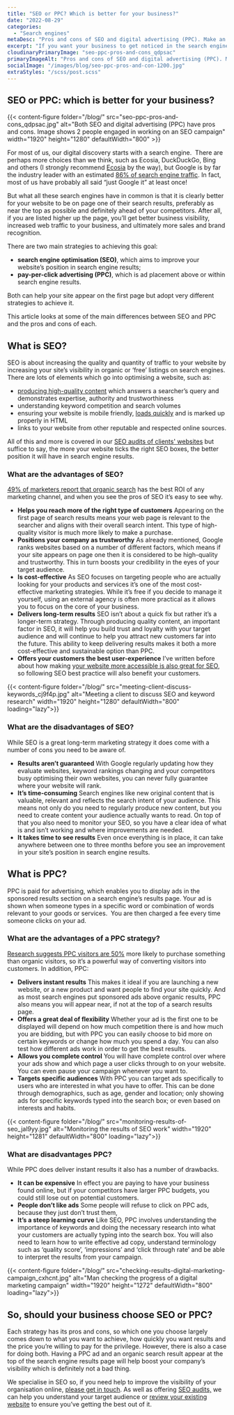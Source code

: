 ```yaml
---
title: "SEO or PPC? Which is better for your business?"
date: "2022-08-29"
categories:
  - "Search engines"
metaDesc: "Pros and cons of SEO and digital advertising (PPC). Make an informed decision about which is best for your business"
excerpt: "If you want your business to get noticed in the search engines, there are 2 main approaches. Firstly, SEO (search engine optimisation) which aims to improve the position that pages from your site achieve within the 'organic' or free listings. The other approach is to use a form of digital advertising (called PPC or Pay Per Click) to place ads for your site at the top of the search engine listings. As the name implies, you pay for each click on your ad. Both of these approaches have pros and cons and which one you use will depend on your circumstances (or you may chose to use a combination of both). This article goes into some more detail about the advantages and disadvantages of each approach so you can make an informed decision about which to use."
cloudinaryPrimaryImage: "seo-ppc-pros-and-cons_qdpsac"
primaryImageAlt: "Pros and cons of SEO and digital advertising (PPC). Make an informed decision about which is best for your business"
socialImage: "/images/blog/seo-ppc-pros-and-con-1200.jpg"
extraStyles: "/scss/post.scss"
---
```


## SEO or PPC: which is better for your business?

{{< content-figure folder="/blog/"
src="seo-ppc-pros-and-cons_qdpsac.jpg"
alt="Both SEO and digital advertising (PPC) have pros and cons. Image shows 2 people engaged in working on an SEO campaign"
width="1920" height="1280" defaultWidth="800" >}}

For most of us, our digital discovery starts with a search engine.  There are perhaps more choices than we think, such as Ecosia, DuckDuckGo, Bing and others (I strongly recommend [Ecosia](https://www.attractmore.uk/blog/ecosia-a-search-engine-that-plants-trees/) by the way), but Google is by far the industry leader with an estimated [86% of search engine traffic](https://gs.statcounter.com/search-engine-market-share/desktop/worldwide). In fact, most of us have probably all said “just Google it” at least once!

But what all these search engines have in common is that it is clearly better for your website to be on page one of their search results, preferably as near the top as possible and definitely ahead of your competitors. After all, if you are listed higher up the page, you’ll get better business visibility, increased web traffic to your business, and ultimately more sales and brand recognition.

There are two main strategies to achieving this goal:

- **search engine optimisation (SEO)**, which aims to improve your website’s position in search engine results;
- **pay-per-click advertising (PPC)**, which is ad placement above or within search engine results.

Both can help your site appear on the first page but adopt very different strategies to achieve it.

This article looks at some of the main differences between SEO and PPC and the pros and cons of each.

## What is SEO?

SEO is about increasing the quality and quantity of traffic to your website by increasing your site’s visibility in organic or ‘free’ listings on search engines. There are lots of elements which go into optimising a website, such as:

- [producing high-quality content](https://www.attractmore.uk/blog/how-to-write-better-content-for-your-website/) which answers a searcher’s query and demonstrates expertise, authority and trustworthiness
- understanding keyword competition and search volumes
- ensuring your website is mobile friendly, [loads quickly](https://www.attractmore.uk/blog/speedy-does-it.-why-website-speed-matters/) and is marked up properly in HTML
- links to your website from other reputable and respected online sources.

All of this and more is covered in our [SEO audits of clients' websites](https://www.attractmore.uk/services/search-engine-optimisation/) but suffice to say, the more your website ticks the right SEO boxes, the better position it will have in search engine results.

### What are the advantages of SEO?

[49% of marketers report that organic search](https://www.searchenginejournal.com/digital-marketing-channel-highest-roi/263757/) has the best ROI of any marketing channel, and when you see the pros of SEO it’s easy to see why.

- **Helps you reach more of the right type of customers** Appearing on the first page of search results means your web page is relevant to the searcher and aligns with their overall search intent. This type of high-quality visitor is much more likely to make a purchase.
- **Positions your company as trustworthy** As already mentioned, Google ranks websites based on a number of different factors, which means if your site appears on page one then it is considered to be high-quality and trustworthy. This in turn boosts your credibility in the eyes of your target audience.
- **Is cost-effective** As SEO focuses on targeting people who are actually looking for your products and services it’s one of the most cost-effective marketing strategies. While it’s free if you decide to manage it yourself, using an external agency is often more practical as it allows you to focus on the core of your business.
- **Delivers long-term results** SEO isn’t about a quick fix but rather it’s a longer-term strategy. Through producing quality content, an important factor in SEO, it will help you build trust and loyalty with your target audience and will continue to help you attract new customers far into the future. This ability to keep delivering results makes it both a more cost-effective and sustainable option than PPC.
- **Offers your customers the best user-experience** I’ve written before about how making y[our website more accessible is also great for SEO](https://www.attractmore.uk/blog/how-making-your-website-accessible-is-also-great-for-seo/), so following SEO best practice will also benefit your customers.

{{< content-figure folder="/blog/"
src="meeting-client-discuss-keywords_cj9f4p.jpg"
alt="Meeting a client to discuss SEO and keyword research"
width="1920" height="1280" defaultWidth="800"
loading="lazy">}}

### What are the disadvantages of SEO?

While SEO is a great long-term marketing strategy it does come with a number of cons you need to be aware of.

- **Results aren’t guaranteed** With Google regularly updating how they evaluate websites, keyword rankings changing and your competitors busy optimising their own websites, you can never fully guarantee where your website will rank.
- **It’s time-consuming** Search engines like new original content that is valuable, relevant and reflects the search intent of your audience. This means not only do you need to regularly produce new content, but you need to create content your audience actually wants to read. On top of that you also need to monitor your SEO, so you have a clear idea of what is and isn’t working and where improvements are needed.
- **It takes time to see results** Even once everything is in place, it can take anywhere between one to three months before you see an improvement in your site’s position in search engine results.

## What is PPC?

PPC is paid for advertising, which enables you to display ads in the sponsored results section on a search engine’s results page. Your ad is shown when someone types in a specific word or combination of words relevant to your goods or services.  You are then charged a fee every time someone clicks on your ad.

### What are the advantages of a PPC strategy?

[Research suggests PPC visitors are 50%](https://99firms.com/blog/ppc-stats/#gref) more likely to purchase something than organic visitors, so it’s a powerful way of converting visitors into customers. In addition, PPC:

- **Delivers instant results** This makes it ideal if you are launching a new website, or a new product and want people to find your site quickly. And as most search engines put sponsored ads above organic results, PPC also means you will appear near, if not at the top of a search results page.
- **Offers a great deal of flexibility** Whether your ad is the first one to be displayed will depend on how much competition there is and how much you are bidding, but with PPC you can easily choose to bid more on certain keywords or change how much you spend a day. You can also test how different ads work in order to get the best results.
- **Allows you complete control** You will have complete control over where your ads show and which page a user clicks through to on your website. You can even pause your campaign whenever you want to.
- **Targets specific audiences** With PPC you can target ads specifically to users who are interested in what you have to offer. This can be done through demographics, such as age, gender and location; only showing ads for specific keywords typed into the search box; or even based on interests and habits.

{{< content-figure folder="/blog/"
src="monitoring-results-of-seo_jal9yy.jpg"
alt="Monitoring the results of SEO work"
width="1920" height="1281" defaultWidth="800"
loading="lazy">}}

### What are disadvantages PPC?

While PPC does deliver instant results it also has a number of drawbacks.

- **It can be expensive** In effect you are paying to have your business found online, but if your competitors have larger PPC budgets, you could still lose out on potential customers.
- **People don’t like ads** Some people will refuse to click on PPC ads, because they just don’t trust them,
- **It’s a steep learning curve** Like SEO, PPC involves understanding the importance of keywords and doing the necessary research into what your customers are actually typing into the search box. You will also need to learn how to write effective ad copy, understand terminology such as ‘quality score’, ‘impressions’ and ‘click through rate’ and be able to interpret the results from your campaign.

{{< content-figure folder="/blog/"
src="checking-results-digital-marketing-campaign_cxhcnt.jpg"
alt="Man checking the progress of a digital marketing campaign"
width="1920" height="1272" defaultWidth="800"
loading="lazy">}}

## So, should your business choose SEO or PPC?

Each strategy has its pros and cons, so which one you choose largely comes down to what you want to achieve, how quickly you want results and the price you’re willing to pay for the privilege. However, there is also a case for doing both. Having a PPC ad and an organic search result appear at the top of the search engine results page will help boost your company’s visibility which is definitely not a bad thing.

We specialise in SEO so, if you need help to improve the visibility of your organisation online, [please get in touch](https://www.attractmore.uk/contact/). As well as offering [SEO audits,](https://www.attractmore.uk/services/search-engine-optimisation/) we can help you understand your target audience or [review your existing website](https://www.attractmore.uk/services/website-reviews-renovation/) to ensure you’ve getting the best out of it.
